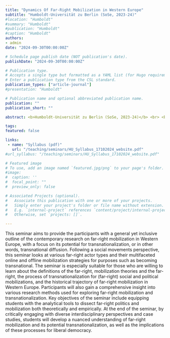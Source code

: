 ```yaml
---
title: "Dynamics Of Far-Right Mobilization in Western Europe"
subtitle: "Humboldt-Universität zu Berlin (SoSe, 2023-24)"
#location: "Humboldt"
#summary: "Humboldt"
#publication: "Humboldt"
#caption: "Humboldt"
authors:
- admin
date: "2024-09-30T00:00:00Z"

# Schedule page publish date (NOT publication's date).
publishDate: "2024-09-30T00:00:00Z"

# Publication type.
# Accepts a single type but formatted as a YAML list (for Hugo requirements).
# Enter a publication type from the CSL standard.
publication_types: ["article-journal"]
#presentation: "Humboldt"

# Publication name and optional abbreviated publication name.
publication: ""
publication_short: ""

abstract: <b>Humboldt-Universität zu Berlin (SoSe, 2023-24)</b> <br> <br> This seminar aims to provide the participants with a general yet inclusive outline of the contemporary research on far-right mobilization in Western Europe, with a focus on its potential for transnationalization, or in other words, transnational diffusion. Following a social movements perspective, this seminar looks at various far-right actor types and their multifaceted online and offline mobilization strategies for purposes such as becoming transnational. The seminar is especially suitable for those who are willing to learn about the definitions of the far-right, mobilization theories and the far-right, the process of transnationalization for (far-right) social and political mobilizations, and the historical trajectory of far-right mobilization in Western Europe. Participants will also gain a comprehensive insight into various research methods used for exploring far-right mobilization and transnationalization. Key objectives of the seminar include equipping students with the analytical tools to dissect far-right politics and mobilization both theoretically and empirically. At the end of the seminar, by critically engaging with diverse interdisciplinary perspectives and case studies, students will develop a nuanced understanding of far-right mobilization and its potential transnationalization, as well as the implications of these processes for liberal democracy.

tags: 
featured: false

links:
 - name: "Syllabus (pdf)"
   url: "/teaching/seminars/HU_Syllabus_17102024_website.pdf"
#url_syllabus: "/teaching/seminars/HU_Syllabus_17102024_website.pdf"

# Featured image
# To use, add an image named `featured.jpg/png` to your page's folder. 
#image:
#  caption: ''
#  focal_point: ""
#  preview_only: false

# Associated Projects (optional).
#   Associate this publication with one or more of your projects.
#   Simply enter your project's folder or file name without extension.
#   E.g. `internal-project` references `content/project/internal-project/index.md`.
#   Otherwise, set `projects: []`.

---
```


This seminar aims to provide the participants with a general yet inclusive outline of the contemporary research on far-right mobilization in Western Europe, with a focus on its potential for transnationalization, or in other words, transnational diffusion. Following a social movements perspective, this seminar looks at various far-right actor types and their multifaceted online and offline mobilization strategies for purposes such as becoming transnational. The seminar is especially suitable for those who are willing to learn about the definitions of the far-right, mobilization theories and the far-right, the process of transnationalization for (far-right) social and political mobilizations, and the historical trajectory of far-right mobilization in Western Europe. Participants will also gain a comprehensive insight into various research methods used for exploring far-right mobilization and transnationalization. Key objectives of the seminar include equipping students with the analytical tools to dissect far-right politics and mobilization both theoretically and empirically. At the end of the seminar, by critically engaging with diverse interdisciplinary perspectives and case studies, students will develop a nuanced understanding of far-right mobilization and its potential transnationalization, as well as the implications of these processes for liberal democracy.
